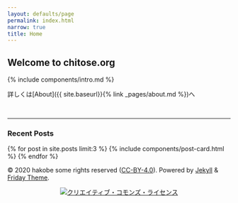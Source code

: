 ```yaml
---
layout: defaults/page
permalink: index.html
narrow: true
title: Home
---
```


## Welcome to chitose.org

{% include components/intro.md %}

詳しくは[About]({{ site.baseurl}}{% link _pages/about.md %})へ

<br>



<hr />

### Recent Posts

{% for post in site.posts limit:3 %}
{% include components/post-card.html %}
{% endfor %}

© 2020 hakobe some rights reserved ([CC-BY-4.0](https://creativecommons.org/licenses/by/4.0/deed.en)). Powered by [Jekyll](https://jekyllrb.com) & [Friday Theme](https://sfreytag.github.io/friday-theme/).

<div align=center><a rel="license" href="http://creativecommons.org/licenses/by/4.0/"><img alt="クリエイティブ・コモンズ・ライセンス" style="border-width:0" src="https://i.creativecommons.org/l/by/4.0/88x31.png" /></a></div>